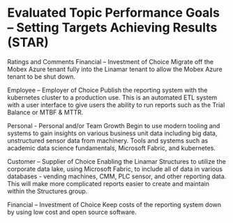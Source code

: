 # Evaluated Topic Performance Goals – Setting Targets Achieving Results (STAR)

Ratings and Comments
Financial – Investment of Choice
Migrate off the Mobex Azure tenant fully into the Linamar tenant to allow the Mobex Azure tenant to be shut down.

Employee – Employer of Choice
Publish the reporting system with the kubernetes cluster to a production use. This is an automated ETL system with a user interface to give users the ability to run reports such as the Trial Balance or MTBF & MTTR.

Personal - Personal and/or Team Growth
Begin to use modern tooling and systems to gain insights on various business unit data including big data, unstructured sensor data from machinery. Tools and systems such as academic data science fundamentals, Microsoft Fabric, and kubernetes.

Customer – Supplier of Choice
Enabling the Linamar Structures to utilize the corporate data lake, using Microsoft Fabric, to include all of data in various databases - vending machines, CMM, PLC sensor, and other reporting data. This will make more complicated reports easier to create and maintain within the Structures group.

Financial – Investment of Choice
Keep costs of the reporting system down by using low cost and open source software.
